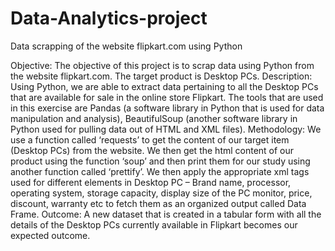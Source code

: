 # Data-Analytics-project
Data scrapping of the website flipkart.com using Python

Objective: The objective of this project is to scrap data using Python from the website flipkart.com. The target product is Desktop PCs.
Description: Using Python, we are able to extract data pertaining to all the Desktop PCs that are available for sale in the online store Flipkart. The tools that are used in this exercise are Pandas (a software library in Python that is used for data manipulation and analysis), BeautifulSoup (another software library in Python used for pulling data out of HTML and XML files).
Methodology: We use a function called ‘requests’ to get the content of our target item (Desktop PCs) from the website. We then get the html content of our product using the function ‘soup’ and then print them for our study using another function called ‘prettify’. We then apply the appropriate xml tags used for different elements in Desktop PC – Brand name, processor, operating system, storage capacity, display size of the PC monitor, price, discount, warranty etc to fetch them as an organized output called Data Frame.
Outcome: A new dataset that is created in a tabular form with all the details of the Desktop PCs currently available in Flipkart becomes our expected outcome.
